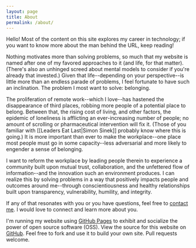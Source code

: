 ```yaml
---
layout: page
title: About
permalink: /about/
---
```


Hello! Most of the content on this site explores my career in technology; if you want to know more about the man behind the URL, keep reading!

Nothing motivates more than solving problems, so much that my website is named after one of my favored approaches to it (and life, for that matter). (There's also an unhinged screed about mental models to consider if you're already that invested.) Given that life--depending on your perspective--is little more than an endless parade of problems, I feel fortunate to have such an inclination. The problem I most want to solve: belonging.

The proliferation of remote work--which I love--has hastened the disappearance of third places, robbing more people of a potential place to belong. Between that, the rising cost of living, and other factors, the epidemic of loneliness is afflicting an ever-increasing number of people; no amount of scrolling or pharmaceutical intervention will fix it. (Those of you familiar with [[Leaders Eat Last|Simon Sinek]] probably know where this is going.) It is more important than ever to make the workplace--one place most people must go in some capacity--less adversarial and more likely to engender a sense of belonging.

I want to reform the workplace by leading people therein to experience a community built upon mutual trust, collaboration, and the unfettered flow of information--and the innovation such an environment produces. I can realize this by solving problems in a way that positively impacts people and outcomes around me--through conscientiousness and healthy relationships built upon transparency, vulnerability, humility, and integrity.

If any of that resonates with you or you have questions, feel free to [contact me](/contact/). I would love to connect and learn more about you.

I'm running my website using [GitHub Pages](https://pages.github.com/) to exhibit and socialize the power of open source software (OSS). View the source for this website on [GitHub](https://github.com/brownm09/brownm09.github.io). Feel free to fork and use it to build your own site. Pull requests welcome.
